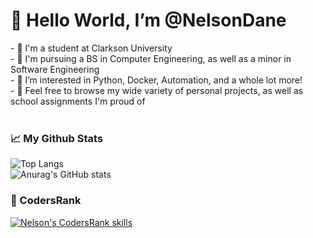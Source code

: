 <h1>👋 Hello World, I’m @NelsonDane</h1>
- 🏫 I'm a student at Clarkson University<br>
- 📜 I'm pursuing a BS in Computer Engineering, as well as a minor in Software Engineering<br>
- 🙂 I’m interested in Python, Docker, Automation, and a whole lot more!<br>
- 👀 Feel free to browse my wide variety of personal projects, as well as school assignments I'm proud of<br><br>

<h3>📈 My Github Stats</h3>

![Top Langs](https://github-readme-stats.vercel.app/api/top-langs/?username=NelsonDane&theme=graywhite&langs_count=5&layout=compact)
<br>
![Anurag's GitHub stats](https://github-readme-stats.vercel.app/api?username=NelsonDane&count_private=true&show_icons=true&theme=graywhite)
  
<h3>🏅 CodersRank</h3>
  
[![Nelson's CodersRank skills](https://cr-skills-chart-widget.azurewebsites.net/api/api?username=nelsondane&height=100)](https://profile.codersrank.io/user/nelsondane/)

<!---
NelsonDane/NelsonDane is a ✨ special ✨ repository because its `README.md` (this file) appears on your GitHub profile.
You can click the Preview link to take a look at your changes.
--->
